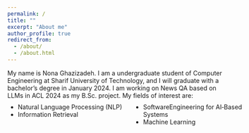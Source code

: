 ```yaml
---
permalink: /
title: ""
excerpt: "About me"
author_profile: true
redirect_from: 
  - /about/
  - /about.html
---
```


<style>
.farsi { font-family:PERSWEB; font-weight: bold; font-size:11pt; }
.header-color { color:#0f2b46; }
.twocol { columns: 2 }
ul.twocol { width: 110%; }
</style>

My name is Nona Ghazizadeh. I am a undergraduate student of Computer Engineering at Sharif University of Technology, and I will graduate with a bachelor’s degree in January 2024. I am working on News QA based on LLMs in ACL 2024 as my B.Sc. project.
My fields of interest are:
<ul class='twocol' style="margin-top: -1%;" markdown='1'>
<li> Natural Language Processing (NLP)</li>
<li> Information Retrieval </li>
<li> SoftwareEngineering for AI‐Based Systems</li>
<li> Machine Learning</li>
</ul>

